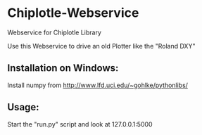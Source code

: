 # Chiplotle-Webservice

Webservice for Chiplotle Library

Use this Webservice to drive an old Plotter like the "Roland DXY"

## Installation on Windows:

Install numpy from http://www.lfd.uci.edu/~gohlke/pythonlibs/

## Usage:
Start the "run.py" script and look at 127.0.0.1:5000


